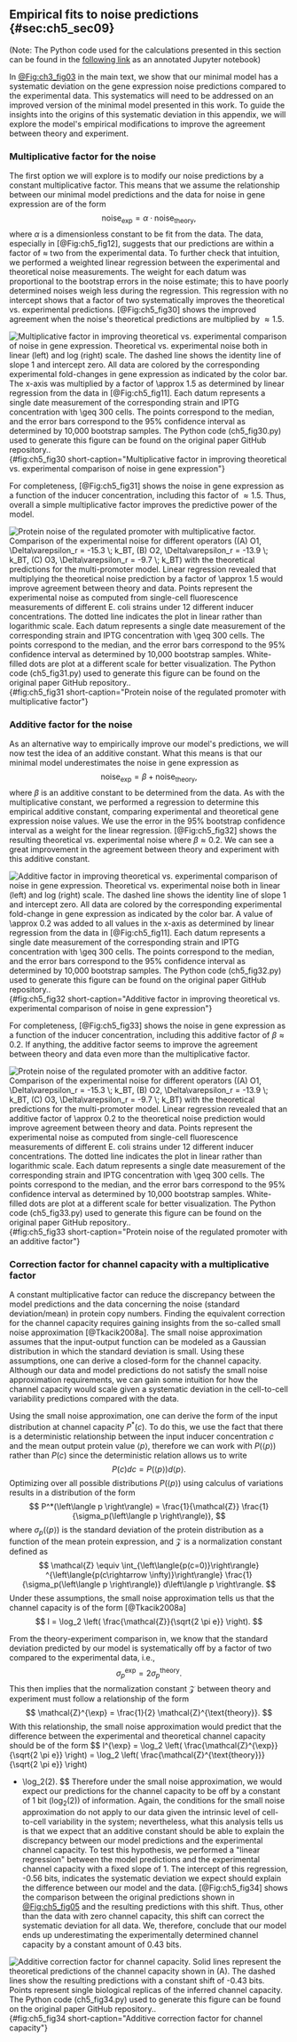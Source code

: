 ## Empirical fits to noise predictions {#sec:ch5_sec09}

(Note: The Python code used for the calculations presented in this section can
be found in the [following
link](https://www.rpgroup.caltech.edu/chann_cap/src/theory/html/empirical_constants.html)
as an annotated Jupyter notebook)

In [@Fig:ch3_fig03](C) in the main text, we show that our minimal model has a
systematic deviation on the gene expression noise predictions compared to the
experimental data. This systematics will need to be addressed on an improved
version of the minimal model presented in this work. To guide the insights into
the origins of this systematic deviation in this appendix, we will explore the
model's empirical modifications to improve the agreement between theory and
experiment.

### Multiplicative factor for the noise 

The first option we will explore is to modify our noise predictions by a
constant multiplicative factor. This means that we assume the relationship
between our minimal model predictions and the data for noise in gene expression
are of the form
$$
\text{noise}_{\text{exp}} = \alpha \cdot \text{noise}_{\text{theory}},
$$
where $\alpha$ is a dimensionless constant to be fit from the data. The data,
especially in [@Fig:ch5_fig12], suggests that our predictions are within a factor
of $\approx$ two from the experimental data. To further check that intuition, we
performed a weighted linear regression between the experimental and theoretical
noise measurements. The weight for each datum was proportional to the bootstrap
errors in the noise estimate; this to have poorly determined noises weigh less
during the regression. This regression with no intercept shows that a factor of
two systematically improves the theoretical vs. experimental predictions.
[@Fig:ch5_fig30] shows the improved agreement when the noise's theoretical
predictions are multiplied by $\approx 1.5$.

![**Multiplicative factor in improving theoretical vs. experimental comparison
of noise in gene expression.** Theoretical vs. experimental noise both in linear
(left) and log (right) scale. The dashed line shows the identity line of slope 1
and intercept zero. All data are colored by the corresponding experimental
fold-changes in gene expression as indicated by the color bar. The $x$-axis was
multiplied by a factor of $\approx 1.5$ as determined by linear regression from
the data in [@Fig:ch5_fig11]. Each datum represents a single date measurement of
the corresponding strain and IPTG concentration with $\geq 300$ cells. The
points correspond to the median, and the error bars correspond to the 95%
confidence interval as determined by 10,000 bootstrap samples. The Python code
[(`ch5_fig30.py`)](https://github.com/RPGroup-PBoC/chann_cap/blob/master/src/figs/figS30.py)
used to generate this figure can be found on the original paper [GitHub
repository.](https://github.com/RPGroup-PBoC/chann_cap).](ch5_fig30){#fig:ch5_fig30
short-caption="Multiplicative factor in improving theoretical vs. experimental
comparison of noise in gene expression"}

For completeness, [@Fig:ch5_fig31] shows the noise in gene expression as a
function of the inducer concentration, including this factor of $\approx 1.5$.
Thus, overall a simple multiplicative factor improves the predictive power of
the model.

![**Protein noise of the regulated promoter with multiplicative factor.**
Comparison of the experimental noise for different operators ((A) O1,
$\Delta\varepsilon_r = -15.3 \; k_BT$, (B) O2, $\Delta\varepsilon_r = -13.9 \;
k_BT$, (C) O3, $\Delta\varepsilon_r = -9.7 \; k_BT$) with the theoretical
predictions for the multi-promoter model. Linear regression revealed that
multiplying the theoretical noise prediction by a factor of $\approx 1.5$ would
improve agreement between theory and data. Points represent the experimental
noise as computed from single-cell fluorescence measurements of different *E.
coli* strains under 12 different inducer concentrations. The dotted line
indicates the plot in linear rather than logarithmic scale. Each datum
represents a single date measurement of the corresponding strain and IPTG
concentration with $\geq 300$ cells. The points correspond to the median, and
the error bars correspond to the 95% confidence interval as determined by 10,000
bootstrap samples. White-filled dots are plot at a different scale for better
visualization. The Python code
[(`ch5_fig31.py`)](https://github.com/RPGroup-PBoC/chann_cap/blob/master/src/figs/figS31.py)
used to generate this figure can be found on the original paper [GitHub
repository.](https://github.com/RPGroup-PBoC/chann_cap).](ch5_fig31){#fig:ch5_fig31
short-caption="Protein noise of the regulated promoter with multiplicative
factor"}

### Additive factor for the noise 

As an alternative way to empirically improve our model's predictions, we will
now test the idea of an additive constant. What this means is that our minimal
model underestimates the noise in gene expression as
$$
\text{noise}_{\text{exp}} = \beta + \text{noise}_{\text{theory}},
$$
where $\beta$ is an additive constant to be determined from the data. As with
the multiplicative constant, we performed a regression to determine this
empirical additive constant, comparing experimental and theoretical gene
expression noise values. We use the error in the 95% bootstrap confidence
interval as a weight for the linear regression. [@Fig:ch5_fig32] shows the
resulting theoretical vs. experimental noise where $\beta \approx 0.2$. We can
see a great improvement in the agreement between theory and experiment with this
additive constant.

![**Additive factor in improving theoretical vs. experimental comparison of
noise in gene expression.** Theoretical vs. experimental noise both in linear
(left) and log (right) scale. The dashed line shows the identity line of slope 1
and intercept zero. All data are colored by the corresponding experimental
fold-change in gene expression as indicated by the color bar. A value of
$\approx 0.2$ was added to all values in the $x$-axis as determined by linear
regression from the data in [@Fig:ch5_fig11]. Each datum represents a single
date measurement of the corresponding strain and IPTG concentration with $\geq
300$ cells. The points correspond to the median, and the error bars correspond
to the 95% confidence interval as determined by 10,000 bootstrap samples. The
Python code
[(`ch5_fig32.py`)](https://github.com/RPGroup-PBoC/chann_cap/blob/master/src/figs/figS32.py)
used to generate this figure can be found on the original paper [GitHub
repository.](https://github.com/RPGroup-PBoC/chann_cap).](ch5_fig32){#fig:ch5_fig32
short-caption="Additive factor in improving theoretical vs. experimental
comparison of noise in gene expression"}

For completeness, [@Fig:ch5_fig33] shows the noise in gene expression as a
function of the inducer concentration, including this additive factor of $\beta
\approx 0.2$. If anything, the additive factor seems to improve the agreement
between theory and data even more than the multiplicative factor.

![**Protein noise of the regulated promoter with an additive factor.**
Comparison of the experimental noise for different operators ((A) O1,
$\Delta\varepsilon_r = -15.3 \; k_BT$, (B) O2, $\Delta\varepsilon_r = -13.9 \;
k_BT$, (C) O3, $\Delta\varepsilon_r = -9.7 \; k_BT$) with the theoretical
predictions for the multi-promoter model. Linear regression revealed that an
additive factor of $\approx 0.2$ to the theoretical noise prediction would
improve agreement between theory and data. Points represent the experimental
noise as computed from single-cell fluorescence measurements of different *E.
coli* strains under 12 different inducer concentrations. The dotted line
indicates the plot in linear rather than logarithmic scale. Each datum
represents a single date measurement of the corresponding strain and IPTG
concentration with $\geq 300$ cells. The points correspond to the median, and
the error bars correspond to the 95% confidence interval as determined by 10,000
bootstrap samples. White-filled dots are plot at a different scale for better
visualization. The Python code
[(`ch5_fig33.py`)](https://github.com/RPGroup-PBoC/chann_cap/blob/master/src/figs/figS33.py)
used to generate this figure can be found on the original paper [GitHub
repository.](https://github.com/RPGroup-PBoC/chann_cap).](ch5_fig33){#fig:ch5_fig33
short-caption="Protein noise of the regulated promoter with an additive factor"}

### Correction factor for channel capacity with a multiplicative factor

A constant multiplicative factor can reduce the discrepancy between the model
predictions and the data concerning the noise (standard deviation/mean) in
protein copy numbers. Finding the equivalent correction for the channel capacity
requires gaining insights from the so-called small noise approximation
[@Tkacik2008a]. The small noise approximation assumes that the input-output
function can be modeled as a Gaussian distribution in which the standard
deviation is small. Using these assumptions, one can derive a closed-form for
the channel capacity. Although our data and model predictions do not satisfy the
small noise approximation requirements, we can gain some intuition for how the
channel capacity would scale given a systematic deviation in the cell-to-cell
variability predictions compared with the data.

Using the small noise approximation, one can derive the form of the input
distribution at channel capacity $P^*(c)$. To do this, we use the fact that
there is a deterministic relationship between the input inducer concentration
$c$ and the mean output protein value $\left\langle p \right\rangle$, therefore
we can work with $P(\left\langle p \right\rangle)$ rather than $P(c)$ since the
deterministic relation allows us to write 
$$
P(c) dc = P(\left\langle p \right\rangle) d\left\langle p \right\rangle.
$$
Optimizing over all possible distributions $P(\left\langle p \right\rangle)$
using calculus of variations results in a distribution of the form
$$
P^*(\left\langle p \right\rangle) = 
\frac{1}{\mathcal{Z}} \frac{1}{\sigma_p(\left\langle p \right\rangle)},
$$
where $\sigma_p(\left\langle p \right\rangle)$ is the standard deviation of the
protein distribution as a function of the mean protein expression, and
$\mathcal{Z}$ is a normalization constant defined as
$$
\mathcal{Z} \equiv 
\int_{\left\langle{p(c=0)}\right\rangle}
^{\left\langle{p(c\rightarrow \infty)}\right\rangle}
\frac{1}{\sigma_p(\left\langle p \right\rangle)} d\left\langle p \right\rangle.
$$
Under these assumptions, the small noise approximation tells us that the channel
capacity is of the form [@Tkacik2008a]
$$
I = \log_2 \left( \frac{\mathcal{Z}}{\sqrt{2 \pi e}} \right).
$$

From the theory-experiment comparison in, we know that the standard deviation
predicted by our model is systematically off by a factor of two compared to the
experimental data, i.e.,
$$
\sigma_p^{\exp} = 2 \sigma_p^{\text{theory}}.
$$
This then implies that the normalization constant $\mathcal{Z}$ between theory
and experiment must follow a relationship of the form
$$
\mathcal{Z}^{\exp} = \frac{1}{2} \mathcal{Z}^{\text{theory}}.
$$
With this relationship, the small noise approximation would predict that the
difference between the experimental and theoretical channel capacity should be
of the form
$$
I^{\exp} = \log_2 \left( \frac{\mathcal{Z}^{\exp}}{\sqrt{2 \pi e}} \right)
= \log_2 \left( \frac{\mathcal{Z}^{\text{theory}}}{\sqrt{2 \pi e}} \right)
- \log_2(2).
$$
Therefore under the small noise approximation, we would expect our predictions
for the channel capacity to be off by a constant of 1 bit ($\log_2(2)$) of
information. Again, the conditions for the small noise approximation do not
apply to our data given the intrinsic level of cell-to-cell variability in the
system; nevertheless, what this analysis tells us is that we expect that an
additive constant should be able to explain the discrepancy between our model
predictions and the experimental channel capacity. To test this hypothesis, we
performed a "linear regression" between the model predictions and the
experimental channel capacity with a fixed slope of 1. The intercept of this
regression, -0.56 bits, indicates the systematic deviation we expect should
explain the difference between our model and the data. [@Fig:ch5_fig34] shows
the comparison between the original predictions shown in [@Fig:ch5_fig05](A) and
the resulting predictions with this shift. Thus, other than the data with zero
channel capacity, this shift can correct the systematic deviation for all data.
We, therefore, conclude that our model ends up underestimating the
experimentally determined channel capacity by a constant amount of 0.43 bits.

![**Additive correction factor for channel capacity.** Solid lines represent the
theoretical predictions of the channel capacity shown in (A). The dashed lines
show the resulting predictions with a constant shift of -0.43 bits. Points
represent single biological replicas of the inferred channel capacity. The
Python code
[(`ch5_fig34.py`)](https://github.com/RPGroup-PBoC/chann_cap/blob/master/src/figs/figS34.py)
used to generate this figure can be found on the original paper [GitHub
repository.](https://github.com/RPGroup-PBoC/chann_cap).](ch5_fig34){#fig:ch5_fig34
short-caption="Additive correction factor for channel capacity"}
